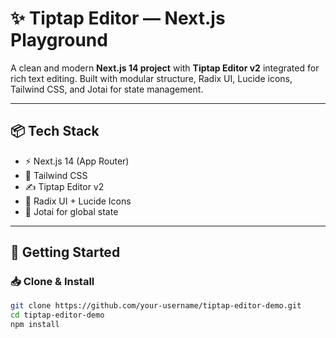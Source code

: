# ✨ Tiptap Editor — Next.js Playground

A clean and modern **Next.js 14 project** with **Tiptap Editor v2** integrated for rich text editing. Built with modular structure, Radix UI, Lucide icons, Tailwind CSS, and Jotai for state management.

---

## 📦 Tech Stack

- ⚡️ Next.js 14 (App Router)
- 🎨 Tailwind CSS
- ✍️ Tiptap Editor v2
- 🧱 Radix UI + Lucide Icons
- 🧠 Jotai for global state

---

## 🚀 Getting Started

### 📥 Clone & Install

```bash
git clone https://github.com/your-username/tiptap-editor-demo.git
cd tiptap-editor-demo
npm install
